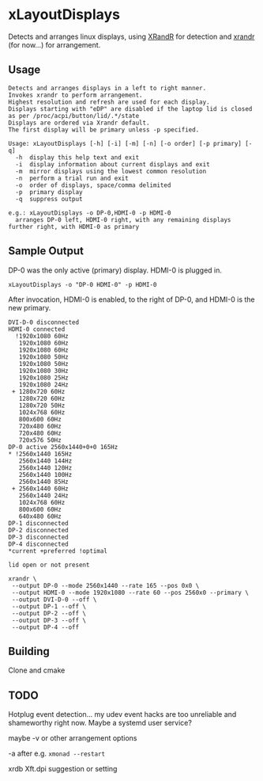 # xLayoutDisplays

Detects and arranges linux displays, using [XRandR](https://www.x.org/wiki/Projects/XRandR/) for detection and [xrandr](https://wiki.archlinux.org/index.php/xrandr) (for now...) for arrangement.

## Usage

```
Detects and arranges displays in a left to right manner.
Invokes xrandr to perform arrangement.
Highest resolution and refresh are used for each display.
Displays starting with "eDP" are disabled if the laptop lid is closed as per /proc/acpi/button/lid/.*/state
Displays are ordered via Xrandr default.
The first display will be primary unless -p specified.

Usage: xLayoutDisplays [-h] [-i] [-m] [-n] [-o order] [-p primary] [-q]
  -h  display this help text and exit
  -i  display information about current displays and exit
  -m  mirror displays using the lowest common resolution
  -n  perform a trial run and exit
  -o  order of displays, space/comma delimited
  -p  primary display
  -q  suppress output

e.g.: xLayoutDisplays -o DP-0,HDMI-0 -p HDMI-0
  arranges DP-0 left, HDMI-0 right, with any remaining displays further right, with HDMI-0 as primary
```

## Sample Output

DP-0 was the only active (primary) display. HDMI-0 is plugged in.

`xLayoutDisplays -o "DP-0 HDMI-0" -p HDMI-0`

After invocation, HDMI-0 is enabled, to the right of DP-0, and HDMI-0 is the new primary.

```
DVI-D-0 disconnected
HDMI-0 connected
  !1920x1080 60Hz
   1920x1080 60Hz
   1920x1080 60Hz
   1920x1080 50Hz
   1920x1080 50Hz
   1920x1080 30Hz
   1920x1080 25Hz
   1920x1080 24Hz
 + 1280x720 60Hz
   1280x720 60Hz
   1280x720 50Hz
   1024x768 60Hz
   800x600 60Hz
   720x480 60Hz
   720x480 60Hz
   720x576 50Hz
DP-0 active 2560x1440+0+0 165Hz
* !2560x1440 165Hz
   2560x1440 144Hz
   2560x1440 120Hz
   2560x1440 100Hz
   2560x1440 85Hz
 + 2560x1440 60Hz
   2560x1440 24Hz
   1024x768 60Hz
   800x600 60Hz
   640x480 60Hz
DP-1 disconnected
DP-2 disconnected
DP-3 disconnected
DP-4 disconnected
*current +preferred !optimal

lid open or not present

xrandr \
 --output DP-0 --mode 2560x1440 --rate 165 --pos 0x0 \
 --output HDMI-0 --mode 1920x1080 --rate 60 --pos 2560x0 --primary \
 --output DVI-D-0 --off \
 --output DP-1 --off \
 --output DP-2 --off \
 --output DP-3 --off \
 --output DP-4 --off

```

## Building

Clone and cmake

## TODO

Hotplug event detection... my udev event hacks are too unreliable and shameworthy right now. Maybe a systemd user service?

maybe -v or other arrangement options

-a after e.g. `xmonad --restart`

xrdb Xft.dpi suggestion or setting
